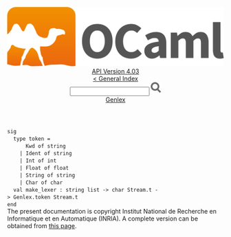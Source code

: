 <!-- ((! set title API !)) ((! set documentation !)) ((! set api !)) ((! set nobreadcrumb !)) -->
<div class="api"><header><nav class="toc brand"><a class="brand" href="https://ocaml.org/"><img src="colour-logo-gray.svg" class="svg" alt="OCaml"></a></nav><nav class="toc"><div class="toc_version"><a href="/docs" id="version-select">API Version 4.03</a></div><a href="index.html">&lt; General Index</a><div class="api_search"><input type="text" name="apisearch" id="api_search" oninput="mySearch(false);" onkeypress="this.oninput();" onclick="this.oninput();" onpaste="this.oninput();">
<img src="search_icon.svg" alt="Search" class="svg" onclick="mySearch(false)"></div>
<div id="search_results"></div><div class="toc_title"><a href="Genlex.html">Genlex</a></div><ul></ul></nav></header>
<code class="code"><span class="keyword">sig</span>
&nbsp;&nbsp;<span class="keyword">type</span>&nbsp;token&nbsp;=
&nbsp;&nbsp;&nbsp;&nbsp;&nbsp;&nbsp;<span class="constructor">Kwd</span>&nbsp;<span class="keyword">of</span>&nbsp;string
&nbsp;&nbsp;&nbsp;&nbsp;<span class="keywordsign">|</span>&nbsp;<span class="constructor">Ident</span>&nbsp;<span class="keyword">of</span>&nbsp;string
&nbsp;&nbsp;&nbsp;&nbsp;<span class="keywordsign">|</span>&nbsp;<span class="constructor">Int</span>&nbsp;<span class="keyword">of</span>&nbsp;int
&nbsp;&nbsp;&nbsp;&nbsp;<span class="keywordsign">|</span>&nbsp;<span class="constructor">Float</span>&nbsp;<span class="keyword">of</span>&nbsp;float
&nbsp;&nbsp;&nbsp;&nbsp;<span class="keywordsign">|</span>&nbsp;<span class="constructor">String</span>&nbsp;<span class="keyword">of</span>&nbsp;string
&nbsp;&nbsp;&nbsp;&nbsp;<span class="keywordsign">|</span>&nbsp;<span class="constructor">Char</span>&nbsp;<span class="keyword">of</span>&nbsp;char
&nbsp;&nbsp;<span class="keyword">val</span>&nbsp;make_lexer&nbsp;:&nbsp;string&nbsp;list&nbsp;<span class="keywordsign">-&gt;</span>&nbsp;char&nbsp;<span class="constructor">Stream</span>.t&nbsp;<span class="keywordsign">-&gt;</span>&nbsp;<span class="constructor">Genlex</span>.token&nbsp;<span class="constructor">Stream</span>.t
<span class="keyword">end</span></code><div class="copyright">The present documentation is copyright Institut National de Recherche en Informatique et en Automatique (INRIA). A complete version can be obtained from <a href="http://caml.inria.fr/pub/docs/manual-ocaml/">this page</a>.</div></div>